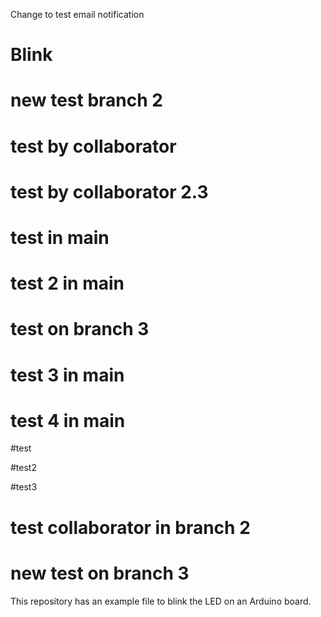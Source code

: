 Change to test email notification
# Blink

# new test branch 2

# test by collaborator

# test by collaborator 2.3

# test in main

# test 2 in main

# test on branch 3

# test 3 in main

# test 4 in main

#test

#test2

#test3

# test collaborator in branch 2

# new test on branch 3

This repository has an example file to blink the LED on an Arduino board.
